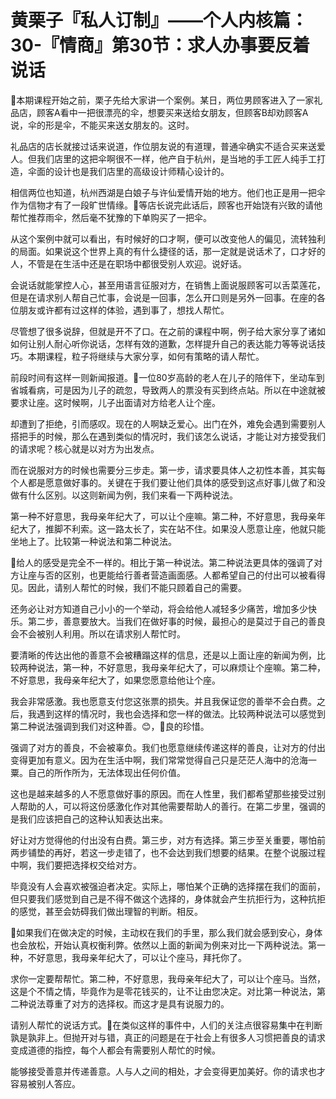 # 黄栗子『私人订制』——个人内核篇：30-『情商』第30节：求人办事要反着说话

🎼本期课程开始之前，栗子先给大家讲一个案例。某日，两位男顾客进入了一家礼品店，顾客A看中一把很漂亮的伞，想要买来送给女朋友，但顾客B却劝顾客A说，伞的形是伞，不能买来送女朋友的。这时。

礼品店的店长就接过话来说道，作位朋友说的有道理，普通伞确实不适合买来送爱人。但我们店里的这把伞啊很不一样，他产自于杭州，是当地的手工匠人纯手工打造，伞面的设计也是我们店里的高级设计师精心设计的。

相信两位也知道，杭州西湖是白娘子与许仙爱情开始的地方。他们也正是用一把伞作为信物才有了一段旷世情缘。🎼等店长说完此话后，顾客也开始饶有兴致的请他帮忙推荐雨伞，然后毫不犹豫的下单购买了一把伞。

从这个案例中就可以看出，有时候好的口才啊，便可以改变他人的偏见，流转独利的局面。如果说这个世界上真的有什么捷径的话，那一定就是说话术了，口才好的人，不管是在生活中还是在职场中都很受别人欢迎。说好话。

会说话就能掌控人心，甚至用语言征服对方，在销售上面说服顾客可以舌菜莲花，但是在请求别人帮自己忙事，会说是一回事，怎么开口则是另外一回事。在座的各位朋友或许都有过这样的体验，遇到事了，想找人帮忙。

尽管想了很多说辞，但就是开不了口。在之前的课程中啊，例子给大家分享了诸如如何让别人耐心听你说话，怎样有效的道歉，怎样提升自己的表达能力等等说话技巧。本期课程，粒子将继续与大家分享，如何有策略的请人帮忙。

前段时间有这样一则新闻报道。🎼一位80岁高龄的老人在儿子的陪伴下，坐动车到省城看病，可是因为儿子的疏忽，导致两人的票没有买到终点站。所以在中途就被要求让座。这时候啊，儿子出面请对方给老人让个座。

却遭到了拒绝，引而感叹。现在的人啊缺乏爱心。出门在外，难免会遇到需要别人搭把手的时候，那么在遇到类似的情况时，我们该怎么说话，才能让对方接受我们的请求呢？核心就是以对方为出发点。

而在说服对方的时候也需要分三步走。第一步，请求要具体人之初性本善，其实每个人都是愿意做好事的。关键在于我们要让他们具体的感受到这点好事儿做了和没做有什么区别。以这则新闻为例，我们来看一下两种说法。

第一种不好意思，我母亲年纪大了，可以让个座嘛。第二种，不好意思，我母亲年纪大了，推脚不利索。这一路太长了，实在站不住。如果没人愿意让座，他就只能坐地上了。比较第一种说法和第二种说法。

🎼给人的感受是完全不一样的。相比于第一种说法。第二种说法更具体的强调了对方让座与否的区别，也更能给行善者营造画面感。人都希望自己的付出可以被看得见。因此，请别人帮忙的时候，我们不能只顾着自己的需要。

还务必让对方知道自己小小的一个举动，将会给他人减轻多少痛苦，增加多少快乐。第二步，善意要放大。当我们在做好事的时候，最担心的是莫过于自己的善良会不会被别人利用。所以在请求别人帮忙时。

要清晰的传达出他的善意不会被糟蹋这样的信息，还是以上面让座的新闻为例，比较两种说法，第一种，不好意思，我母亲年纪大了，可以麻烦让个座嘛。第二种，不好意思，我母亲年纪大了，如果您愿意给他让个座。

我会非常感激。我也愿意支付您这张票的损失。并且我保证您的善举不会白费。之后，我遇到这样的情况时，我也会选择和您一样的做法。比较两种说法可以感觉到第二种说法强调到我们对这种善。😊，🎼良的珍惜。

强调了对方的善良，不会被辜负。我们也愿意继续传递这样的善良，让对方的付出变得更加有意义。因为在生活中啊，我们常常觉得自己只是茫茫人海中的沧海一粟。自己的所作所为，无法体现出任何价值。

这也是越来越多的人不愿意做好事的原因。而在人性里，我们都希望那些接受过别人帮助的人，可以将这份感激化作对其他需要帮助人的善行。在第二步里，强调的是我们应该把自己的这种认知表达出来。

好让对方觉得他的付出没有白费。第三步，对方有选择。第三步至关重要，哪怕前两步铺垫的再好，若这一步走错了，也不会达到我们想要的结果。在整个说服过程中啊，我们要把选择权交给对方。

毕竟没有人会喜欢被强迫者决定。实际上，哪怕某个正确的选择摆在我们的面前，但只要我们感觉到自己是不得不做这个选择的，身体就会产生抗拒行为，这种抗拒的感觉，甚至会妨碍我们做出理智的判断。相反。

🎼如果我们在做决定的时候，主动权在我们的手里，那么我们就会感到安心，身体也会放松，开始认真权衡利弊。依然以上面的新闻为例来对比一下两种说法。第一种，不好意思，我母亲年纪大了，可以让个座马，拜托你了。

求你一定要帮帮忙。第二种，不好意思，我母亲年纪大了，可以让个座马。当然，这是个不情之情，毕竟作为是零花钱买的，让不让由您决定。对比第一种说法，第二种说法尊重了对方的选择权。而这才是具有说服力的。

请别人帮忙的说话方式。🎼在类似这样的事件中，人们的关注点很容易集中在判断孰是孰非上。但抛开对与错，真正的问题是在于社会上有很多人习惯把善良的请求变成道德的指控，每个人都会有需要别人帮忙的时候。

能够接受善意并传递善意。人与人之间的相处，才会变得更加美好。你的请求也才容易被别人答应。
